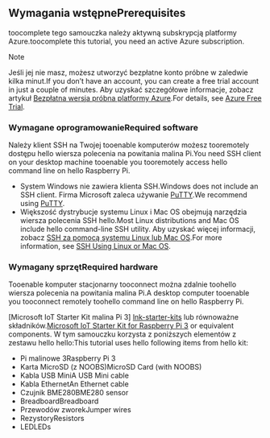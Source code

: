 ## <a name="prerequisites"></a><span data-ttu-id="be18f-101">Wymagania wstępne</span><span class="sxs-lookup"><span data-stu-id="be18f-101">Prerequisites</span></span>

<span data-ttu-id="be18f-102">toocomplete tego samouczka należy aktywną subskrypcją platformy Azure.</span><span class="sxs-lookup"><span data-stu-id="be18f-102">toocomplete this tutorial, you need an active Azure subscription.</span></span>

> [!NOTE]
> <span data-ttu-id="be18f-103">Jeśli jej nie masz, możesz utworzyć bezpłatne konto próbne w zaledwie kilka minut.</span><span class="sxs-lookup"><span data-stu-id="be18f-103">If you don’t have an account, you can create a free trial account in just a couple of minutes.</span></span> <span data-ttu-id="be18f-104">Aby uzyskać szczegółowe informacje, zobacz artykuł [Bezpłatna wersja próbna platformy Azure][lnk-free-trial].</span><span class="sxs-lookup"><span data-stu-id="be18f-104">For details, see [Azure Free Trial][lnk-free-trial].</span></span>

### <a name="required-software"></a><span data-ttu-id="be18f-105">Wymagane oprogramowanie</span><span class="sxs-lookup"><span data-stu-id="be18f-105">Required software</span></span>

<span data-ttu-id="be18f-106">Należy klient SSH na Twojej tooenable komputerów możesz tooremotely dostępu hello wiersza polecenia na powitania malina Pi.</span><span class="sxs-lookup"><span data-stu-id="be18f-106">You need SSH client on your desktop machine tooenable you tooremotely access hello command line on hello Raspberry Pi.</span></span>

- <span data-ttu-id="be18f-107">System Windows nie zawiera klienta SSH.</span><span class="sxs-lookup"><span data-stu-id="be18f-107">Windows does not include an SSH client.</span></span> <span data-ttu-id="be18f-108">Firma Microsoft zaleca używanie [PuTTY](http://www.putty.org/).</span><span class="sxs-lookup"><span data-stu-id="be18f-108">We recommend using [PuTTY](http://www.putty.org/).</span></span>
- <span data-ttu-id="be18f-109">Większość dystrybucje systemu Linux i Mac OS obejmują narzędzia wiersza polecenia SSH hello.</span><span class="sxs-lookup"><span data-stu-id="be18f-109">Most Linux distributions and Mac OS include hello command-line SSH utility.</span></span> <span data-ttu-id="be18f-110">Aby uzyskać więcej informacji, zobacz [SSH za pomocą systemu Linux lub Mac OS](https://www.raspberrypi.org/documentation/remote-access/ssh/unix.md).</span><span class="sxs-lookup"><span data-stu-id="be18f-110">For more information, see [SSH Using Linux or Mac OS](https://www.raspberrypi.org/documentation/remote-access/ssh/unix.md).</span></span>

### <a name="required-hardware"></a><span data-ttu-id="be18f-111">Wymagany sprzęt</span><span class="sxs-lookup"><span data-stu-id="be18f-111">Required hardware</span></span>

<span data-ttu-id="be18f-112">Tooenable komputer stacjonarny tooconnect można zdalnie toohello wiersza polecenia na powitania malina Pi.</span><span class="sxs-lookup"><span data-stu-id="be18f-112">A desktop computer tooenable you tooconnect remotely toohello command line on hello Raspberry Pi.</span></span>

<span data-ttu-id="be18f-113">[Microsoft IoT Starter Kit malina Pi 3] [ lnk-starter-kits] lub równoważne składników.</span><span class="sxs-lookup"><span data-stu-id="be18f-113">[Microsoft IoT Starter Kit for Raspberry Pi 3][lnk-starter-kits] or equivalent components.</span></span> <span data-ttu-id="be18f-114">W tym samouczku korzysta z poniższych elementów z zestawu hello hello:</span><span class="sxs-lookup"><span data-stu-id="be18f-114">This tutorial uses hello following items from hello kit:</span></span>

- <span data-ttu-id="be18f-115">Pi malinowe 3</span><span class="sxs-lookup"><span data-stu-id="be18f-115">Raspberry Pi 3</span></span>
- <span data-ttu-id="be18f-116">Karta MicroSD (z NOOBS)</span><span class="sxs-lookup"><span data-stu-id="be18f-116">MicroSD Card (with NOOBS)</span></span>
- <span data-ttu-id="be18f-117">Kabla USB Mini</span><span class="sxs-lookup"><span data-stu-id="be18f-117">A USB Mini cable</span></span>
- <span data-ttu-id="be18f-118">Kabla Ethernet</span><span class="sxs-lookup"><span data-stu-id="be18f-118">An Ethernet cable</span></span>
- <span data-ttu-id="be18f-119">Czujnik BME280</span><span class="sxs-lookup"><span data-stu-id="be18f-119">BME280 sensor</span></span>
- <span data-ttu-id="be18f-120">Breadboard</span><span class="sxs-lookup"><span data-stu-id="be18f-120">Breadboard</span></span>
- <span data-ttu-id="be18f-121">Przewodów zworek</span><span class="sxs-lookup"><span data-stu-id="be18f-121">Jumper wires</span></span>
- <span data-ttu-id="be18f-122">Rezystory</span><span class="sxs-lookup"><span data-stu-id="be18f-122">Resistors</span></span>
- <span data-ttu-id="be18f-123">LED</span><span class="sxs-lookup"><span data-stu-id="be18f-123">LEDs</span></span>

[lnk-starter-kits]: https://azure.microsoft.com/develop/iot/starter-kits/
[lnk-free-trial]: http://azure.microsoft.com/pricing/free-trial/